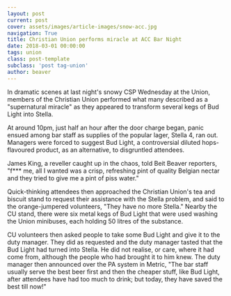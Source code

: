 ```yaml
---
layout: post
current: post
cover: assets/images/article-images/snow-acc.jpg
navigation: True
title: Christian Union performs miracle at ACC Bar Night
date: 2018-03-01 00:00:00
tags: union
class: post-template
subclass: 'post tag-union'
author: beaver
---
```


In dramatic scenes at last night's snowy CSP Wednesday at the Union, members of the Christian Union performed what many described as a "supernatural miracle" as they appeared to transform several kegs of Bud Light into Stella.

At around 10pm, just half an hour after the door charge began, panic ensued among bar staff as supplies of the popular lager, Stella 4, ran out. Managers were forced to suggest Bud Light, a controversial diluted hops-flavoured product, as an alternative, to disgruntled attendees.

James King, a reveller caught up in the chaos, told Beit Beaver reporters, "f*** me, all I wanted was a crisp, refreshing pint of quality Belgian nectar and they tried to give me a pint of piss water."

Quick-thinking attendees then approached the Christian Union's tea and biscuit stand to request their assistance with the Stella problem, and said to the orange-jumpered volunteers, "They have no more Stella." Nearby the CU stand, there were six metal kegs of Bud Light that were used washing the Union minibuses, each holding 50 litres of the substance.

CU volunteers then asked people to take some Bud Light and give it to the duty manager. They did as requested and the duty manager tasted that the Bud Light had turned into Stella. He did not realise, or care, where it had come from, although the people who had brought it to him knew. The duty manager then announced over the PA system in Metric, "The bar staff usually serve the best beer first and then the cheaper stuff, like Bud Light, after attendees have had too much to drink; but today, they have saved the best till now!"
